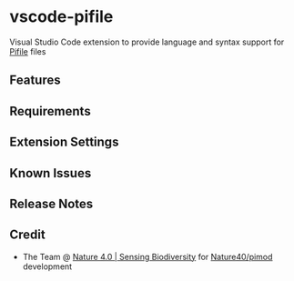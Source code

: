 # vscode-pifile

Visual Studio Code extension to provide language and syntax support for [Pifile](https://github.com/Nature40/pimod) files

## Features

## Requirements

## Extension Settings

## Known Issues

## Release Notes

## Credit

* The Team @ [Nature 4.0 | Sensing Biodiversity](https://github.com/Nature40) for [Nature40/pimod](https://github.com/Nature40/pimod) development